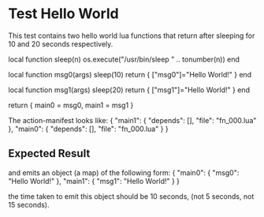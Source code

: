 # Test Hello World

This test contains two hello world lua functions that return after sleeping for 
10 and 20 seconds respectively.

local function sleep(n)
	os.execute("/usr/bin/sleep " .. tonumber(n))
end

local function msg0(args)
	sleep(10)
	return { ["msg0"]="Hello World!" }
end

local function msg1(args)
	sleep(20)
	return { ["msg1"]="Hello World!" }
end

return {
	main0 = msg0,
	main1 = msg1
}

The action-manifest looks like:
{
	"main1": {
		"depends": [],
		"file": "fn_000.lua"
	},
	"main0": {
		"depends": [],
		"file": "fn_000.lua"
	}
}

## Expected Result
and emits an object (a map) of the following form:
{
	"main0": { "msg0": "Hello World!" },
	"main1": { "msg1": "Hello World!" }
}

the time taken to emit this object should be 10 seconds, (not 5 seconds, not 15 seconds).
